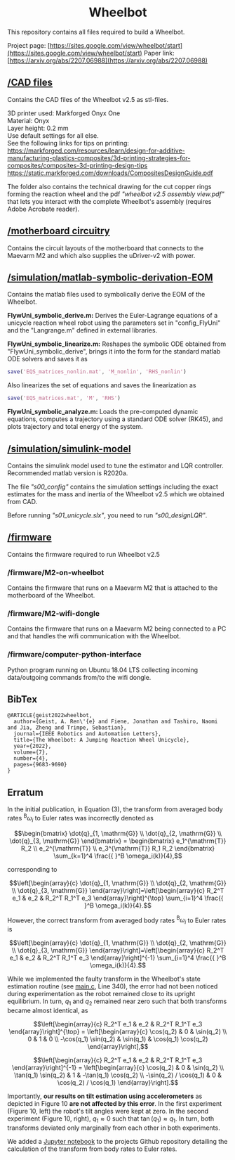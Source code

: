 <h1 align="center">
  <br>
  Wheelbot
  <br>
</h1>

This repository contains all files required to build a Wheelbot.

Project page:  [https://sites.google.com/view/wheelbot/start](https://sites.google.com/view/wheelbot/start)
Paper link: [https://arxiv.org/abs/2207.06988](https://arxiv.org/abs/2207.06988)

## [/CAD files](https://github.com/AndReGeist/wheelbot-v2.5/tree/main/CAD%20files)
Contains the CAD files of the Wheelbot v2.5 as stl-files.

3D printer used: Markforged Onyx One <br/>
Material: Onyx <br/>
Layer height: 0.2 mm <br/>
Use default settings for all else. <br/>
See the following links for tips on printing: <br/>
https://markforged.com/resources/learn/design-for-additive-manufacturing-plastics-composites/3d-printing-strategies-for-composites/composites-3d-printing-design-tips <br/>
https://static.markforged.com/downloads/CompositesDesignGuide.pdf

The folder also contains the technical drawing for the cut copper rings forming the reaction wheel and the pdf *"wheelbot v2.5 assembly view.pdf"* that lets you interact with the complete Wheelbot's assembly (requires Adobe Acrobate reader).

## [/motherboard circuitry](https://github.com/AndReGeist/wheelbot-v2.5/tree/main/motherboard%20circuitry)
Contains the circuit layouts of the motherboard that connects to the Maevarm M2 and which also supplies the uDriver-v2 with power.

## [/simulation/matlab-symbolic-derivation-EOM](https://github.com/AndReGeist/wheelbot-v2.5/tree/main/simulation/matlab-symbolic-derivation-EOM)
Contains the matlab files used to symbolically derive the EOM of the Wheelbot.

**FlywUni_symbolic_derive.m:** Derives the Euler-Lagrange equations of a unicycle reaction wheel robot using the parameters set in "config_FlyUni" and the "Langrange.m" defined in external libraries.

**FlywUni_symbolic_linearize.m:** Reshapes the symbolic ODE obtained from "FlywUni_symbolic_derive", brings it into the form for the standard matlab ODE solvers and saves it as 
```matlab
save('EQS_matrices_nonlin.mat', 'M_nonlin', 'RHS_nonlin')
```
Also linearizes the set of equations and saves the linearization as 
```matlab
save('EQS_matrices.mat', 'M', 'RHS')
```

**FlywUni_symbolic_analyze.m:** Loads the pre-computed dynamic equations, computes a trajectory using a standard ODE solver (RK45), and plots trajectory and total energy of the system.

## [/simulation/simulink-model](https://github.com/AndReGeist/wheelbot-v2.5/tree/main/simulation/simulink-model)
Contains the simulink model used to tune the estimator and LQR controller. Recommended matlab version is R2020a.

The file *"s00_config"* contains the simulation settings including the exact estimates for the mass and inertia of the Wheelbot v2.5 which we obtained from CAD.

Before running *"s01_unicycle.slx"*, you need to run *"s00_designLQR"*.

## [/firmware](https://github.com/AndReGeist/wheelbot-v2.5/tree/main/firmware)
Contains the firmware required to run Wheelbot v2.5

### /firmware/M2-on-wheelbot
Contains the firmware that runs on a Maevarm M2 that is attached to the motherboard of the Wheelbot.

### /firmware/M2-wifi-dongle
Contains the firmware that runs on a Maevarm M2 being connected to a PC and that handles the wifi communication with the Wheelbot.

### /firmware/computer-python-interface
Python program running on Ubuntu 18.04 LTS collecting incoming data/outgoing commands from/to the wifi dongle.

## BibTex
```
@ARTICLE{geist2022wheelbot,
  author={Geist, A. Ren\'{e} and Fiene, Jonathan and Tashiro, Naomi and Jia, Zheng and Trimpe, Sebastian},
  journal={IEEE Robotics and Automation Letters}, 
  title={The Wheelbot: A Jumping Reaction Wheel Unicycle}, 
  year={2022},
  volume={7},
  number={4},
  pages={9683-9690}
}
```

## Erratum
In the initial publication, in Equation (3), the transform from averaged body rates ${}^{\text{B}}\omega_i$ to Euler rates was incorrectly denoted as

```math
\begin{bmatrix}
\dot{q}_{1, \mathrm{G}} \\
\dot{q}_{2, \mathrm{G}} \\
\dot{q}_{3, \mathrm{G}}
\end{bmatrix} = \begin{bmatrix}
e_1^{\mathrm{T}} R_2 \\
e_2^{\mathrm{T}} \\
e_3^{\mathrm{T}} R_1 R_2
\end{bmatrix} \sum_{k=1}^4 \frac{{ }^B \omega_i(k)}{4},
```

corresponding to

```math
\left[\begin{array}{c}
\dot{q}_{1, \mathrm{G}} \\
\dot{q}_{2, \mathrm{G}} \\
\dot{q}_{3, \mathrm{G}}
\end{array}\right]=\left[\begin{array}{c}
R_2^T e_1 &
e_2 &
R_2^T R_1^T e_3
\end{array}\right]^{\top} \sum_{i=1}^4 \frac{{ }^B \omega_i(k)}{4}.
```

However, the correct transform from averaged body rates ${}^{\text{B}}\omega_i$ to Euler rates is

```math
\left[\begin{array}{c}
\dot{q}_{1, \mathrm{G}} \\
\dot{q}_{2, \mathrm{G}} \\
\dot{q}_{3, \mathrm{G}}
\end{array}\right]=\left[\begin{array}{c}
R_2^T e_1 &
e_2 &
R_2^T R_1^T e_3
\end{array}\right]^{-1} \sum_{i=1}^4 \frac{{ }^B \omega_i(k)}{4}.
```

While we implemented the faulty transform in the Wheelbot's state estimation routine (see [main.c](https://github.com/AndReGeist/wheelbot-v2.5/blob/main/firmware/M2-on-wheelbot/src/main.c), Line 340),  the error had not been noticed during experimentation as the robot remained close to its upright equilibrium. In turn, $q_1$ and $q_2$ remained near zero such that both transforms became almost identical, as

```math
\left[\begin{array}{c}
R_2^T e_1 &
e_2 &
R_2^T R_1^T e_3
\end{array}\right]^{\top} =  \left[\begin{array}{c}
\cos(q_2) & 0 & \sin(q_2) \\
0 & 1 & 0 \\
-\cos(q_1) \sin(q_2) & \sin(q_1) & \cos(q_1) \cos(q_2)
\end{array}\right],
```

```math
\left[\begin{array}{c}
R_2^T e_1 &
e_2 &
R_2^T R_1^T e_3
\end{array}\right]^{-1} = \left[\begin{array}{c}
 \cos(q_2) & 0 & \sin(q_2) \\
 \tan(q_1) \sin(q_2) & 1 & -\tan(q_1) \cos(q_2) \\ 
 -\sin(q_2) / \cos(q_1) & 0 & \cos(q_2) / \cos(q_1)
\end{array}\right].
```

Importantly, **our results on tilt estimation using accelerometers** as depicted in Figure 10 **are not affected by this error**. In the first experiment (Figure 10, left) the robot's tilt angles were kept at zero. In the second experiment (Figure 10, right), $q_1 \approx 0$ such that $\tan(q_1) \approx q_1$. In turn, both transforms deviated only marginally from each other in both experiments.

We added a [Jupyter notebook](https://github.com/AndReGeist/wheelbot-v2.5/blob/main/erratum_bodyrate_transform.ipynb) to the projects Github repository detailing the calculation of the transform from body rates to Euler rates. 
